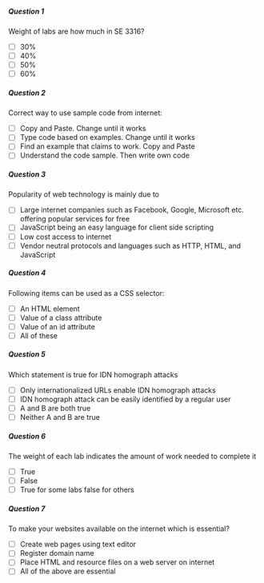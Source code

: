 ##### Question 1
Weight of labs are how much in SE 3316?
- [ ] 30%
- [ ] 40%
- [ ] 50%
- [ ] 60%

##### Question 2
Correct way to use sample code from internet:
- [ ] Copy and Paste. Change until it works
- [ ] Type code based on examples. Change until it works
- [ ] Find an example that claims to work. Copy and Paste
- [ ] Understand the code sample. Then write own code

##### Question 3
Popularity of web technology is mainly due to
- [ ] Large internet companies such as Facebook, Google, Microsoft etc. offering popular services for free
- [ ] JavaScript being an easy language for client side scripting
- [ ] Low cost access to internet
- [ ] Vendor neutral protocols and languages such as HTTP, HTML, and JavaScript

##### Question 4
Following items can be used as a CSS selector:
- [ ] An HTML element
- [ ] Value of a class attribute
- [ ] Value of an id attribute
- [ ] All of these

##### Question 5
Which statement is true for IDN homograph attacks
- [ ] Only internationalized URLs enable IDN homograph attacks
- [ ] IDN homograph attack can be easily identified by a regular user
- [ ] A and B are both true
- [ ] Neither A and B are true

##### Question 6
The weight of each lab indicates the amount of work needed to complete it
- [ ] True
- [ ] False
- [ ] True for some labs false for others

##### Question 7
To make your websites available on the internet which is essential?
- [ ] Create web pages using text editor
- [ ] Register domain name
- [ ] Place HTML and resource files on a web server on internet
- [ ] All of the above are essential